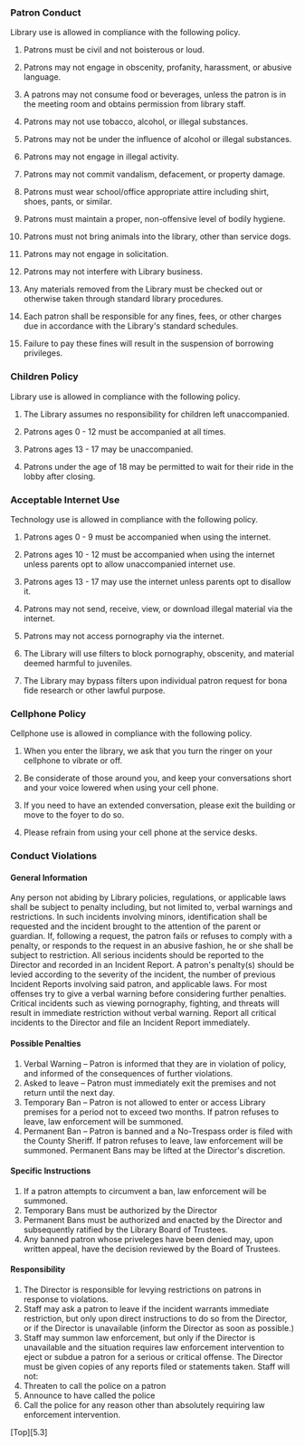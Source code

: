 ### Patron Conduct
Library use is allowed in compliance with the following policy.

1. Patrons must be civil and not boisterous or loud.

2. Patrons may not engage in obscenity, profanity, harassment, or abusive language.

3. A patrons may not consume food or beverages, unless the patron is in the meeting room and obtains permission from library staff.

4. Patrons may not use tobacco, alcohol, or illegal substances.

5. Patrons may not be under the influence of alcohol or illegal substances.

6. Patrons may not engage in illegal activity.

7. Patrons may not commit vandalism, defacement, or property damage.

8. Patrons must wear school/office appropriate attire including shirt, shoes, pants, or similar.

9. Patrons must maintain a proper, non-offensive level of bodily hygiene.

10. Patrons must not bring animals into the library, other than service dogs.

11. Patrons may not engage in solicitation.

12. Patrons may not interfere with Library business.

13. Any materials removed from the Library must be checked out or otherwise taken through standard library procedures.

14. Each patron shall be responsible for any fines, fees, or other charges due in accordance with the Library's standard schedules.

15. Failure to pay these fines will result in the suspension of borrowing privileges.

### Children Policy
Library use is allowed in compliance with the following policy.

1. The Library assumes no responsibility for children left unaccompanied.

2. Patrons ages 0 - 12 must be accompanied at all times.

3. Patrons ages 13 - 17 may be unaccompanied.

4. Patrons under the age of 18 may be permitted to wait for their ride in the lobby after closing.

### Acceptable Internet Use
Technology use is allowed in compliance with the following policy.

1. Patrons ages 0 - 9 must be accompanied when using the internet.

2. Patrons ages 10 - 12 must be accompanied when using the internet unless parents opt to allow unaccompanied internet use.

2. Patrons ages 13 - 17 may use the internet unless parents opt to disallow it.

3. Patrons may not send, receive, view, or download illegal material via the internet.

4. Patrons may not access pornography via the internet.

5. The Library will use filters to block pornography, obscenity, and material deemed harmful to juveniles.

6. The Library may bypass filters upon individual patron request for bona fide research or other lawful purpose.

### Cellphone Policy
Cellphone use is allowed in compliance with the following policy.

1. When you enter the library, we ask that you turn the ringer on your cellphone to vibrate or off.

2. Be considerate of those around you, and keep your conversations short and your voice lowered when using your cell phone.

3. If you need to have an extended conversation, please exit the building or move to the foyer to do so.

4. Please refrain from using your cell phone at the service desks.

### Conduct Violations

#### General Information
Any person not abiding by Library policies, regulations, or applicable laws shall be subject to penalty including, but not limited to, verbal warnings and restrictions. In such incidents involving minors, identification shall be requested and the incident brought to the attention of the parent or guardian. If, following a request, the patron fails or refuses to comply with a penalty, or responds to the request in an abusive fashion, he or she shall be subject to restriction. All serious incidents should be reported to the Director and recorded in an Incident Report. A patron's penalty(s) should be levied according to the severity of the incident, the number of previous Incident Reports involving said patron, and applicable laws. For most offenses try to give a verbal warning before considering further penalties. Critical incidents such as viewing pornography, fighting, and threats will result in immediate restriction without verbal warning. Report all critical incidents to the Director and file an Incident Report immediately.

#### Possible Penalties
1. Verbal Warning – Patron is informed that they are in violation of policy, and informed of the consequences of further violations.
2. Asked to leave – Patron must immediately exit the premises and not return until the next day.
3. Temporary Ban – Patron is not allowed to enter or access Library premises for a period not to exceed two months. If patron refuses to leave, law enforcement will be summoned.
4. Permanent Ban – Patron is banned and a No-Trespass order is filed with the County Sheriff.  If patron refuses to leave, law enforcement will be summoned. Permanent Bans may be lifted at the Director's discretion.

#### Specific Instructions
1. If a patron attempts to circumvent a ban, law enforcement will be summoned.
2. Temporary Bans must be authorized by the Director
3. Permanent Bans must be authorized and enacted by the Director and subsequently ratified by the Library Board of Trustees.
4. Any banned patron whose priveleges have been denied may, upon written appeal, have the decision reviewed by the Board of Trustees.

#### Responsibility
1. The Director is responsible for levying restrictions on patrons in response to violations.
2. Staff may ask a patron to leave if the incident warrants immediate restriction, but only upon direct instructions to do so from the Director, or if the Director is unavailable (inform the Director as soon as possible.)
3. Staff may summon law enforcement, but only if the Director is unavailable and the situation requires law enforcement intervention to eject or subdue a patron for a serious or critical offense. The Director must be given copies of any reports filed or statements taken.
Staff will not:
4. Threaten to call the police on a patron
5. Announce to have called the police
6. Call the police for any reason other than absolutely requiring law enforcement intervention.

[Top][5.3]